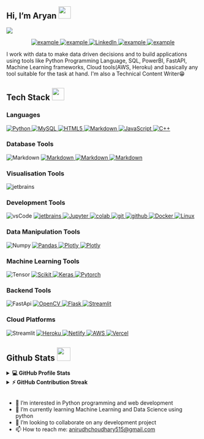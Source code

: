 ## Hi, I’m Aryan <img src = "https://raw.githubusercontent.com/MartinHeinz/MartinHeinz/master/wave.gif" width = 32px height = 32px> 
<p>
  <a href="https://github.com/DenverCoder1/readme-typing-svg"><img src="https://readme-typing-svg.herokuapp.com?&font=IBM+Plex+Sans&color=abcdef&size=20&lines=Welcome+to+my+GitHub+Profile!;I'm+a+Data+Scientist;I'm+also+studying+Computer+Engineering" /></a>
</p>

<p align ="center">
  <a  href="https://www.github.com/an1ruddh" target="_blank">
    <img src="https://img.shields.io/badge/My_Website-000000?style=for-the-badge&logo=Microsoft-edge&logoColor=white" alt="example"/>
  </a>

  <a href="mailto:anirudhchoudhary515@gmail.com?subject=Feedback%20From%20Github&body=Hello," target="_blank">
    <img src="https://img.shields.io/badge/Gmail-D14836?style=for-the-badge&logo=gmail&logoColor=white" alt="example"/>
  </a>
   <a href="https://www.linkedin.com/in/aniruddh-singh-070916171/" target="_blank">
    <img alt="LinkedIn" src="https://img.shields.io/badge/LinkedIn-0077B5?style=for-the-badge&logo=linkedin&logoColor=white">
  </a>   
 
  </a>  
  <a href="https://twitter.com/aniruddh_515" target="_blank">
      <img src="https://img.shields.io/badge/Twitter-1DA1F2.svg?style=for-the-badge&logo=twitter&logoColor=white" alt="example"/>
    </a>

  <a href="https://medium.com/@anirudhchoudhary515" target="_blank">
      <img src="https://img.shields.io/badge/Medium-black.svg?style=for-the-badge&logo=Medium&logoColor=white" alt="example"/>
    </a>
  </p>


<p >I work with data to make data driven decisions and to build applications using tools like Python Programming Language, SQL, PowerBI, FastAPI, Machine Learning frameworks, Cloud tools(AWS, Heroku) and basically any tool suitable for the task at hand. I'm also a Technical Content Writer😁
</p>



## Tech Stack <img src = "https://media2.giphy.com/media/QssGEmpkyEOhBCb7e1/giphy.gif?cid=ecf05e47a0n3gi1bfqntqmob8g9aid1oyj2wr3ds3mg700bl&rid=giphy.gif" width = 32px height = 32px> 

### Languages 
<p align="left">
  <a href="https://www.python.org" target="_blank">
    <img alt="Python" src="https://img.shields.io/badge/Python-3776AB?style=for-the-badge&logo=python&logoColor=white">
  </a>
  
  <a href="https://www.mysql.com/">
	<img alt="MySQL" src="https://img.shields.io/badge/SQL-CC2927?style=for-the-badge&logo=microsoft%20sql%20server&logoColor=white">
  </a>

  <a href="" target="_blank">
    <img alt="HTML5" src="https://img.shields.io/badge/html5-%23E34F26.svg?style=for-the-badge&logo=html5&logoColor=white">
  </a>
 
  <a href="" target="_blank">
    <img alt="Markdown" src="https://img.shields.io/badge/markdown-%23000000.svg?style=for-the-badge&logo=markdown&logoColor=white">
  </a>
<a href="" target="_blank">
    <img alt="JavaScript" src="https://img.shields.io/badge/javascript-%23323330.svg?style=for-the-badge&logo=javascript&logoColor=white">
  </a>
	<a href="" target="_blank">
    <img alt="C++" src="https://img.shields.io/badge/c++-%2300599C.svg?style=for-the-badge&logo=c%2B%2B&logoColor=white">
  </a>
</p>
  

### Database Tools
<p
     <a href="" target="_blank">
    <img alt="Markdown" src="https://img.shields.io/badge/Microsoft%20SQL%20Sever-CC2927?style=for-the-badge&logo=microsoft%20sql%20server&logoColor=white">
  </a>
    <a href="" target="_blank">
    <img alt="Markdown" src="https://img.shields.io/badge/mysql-%2300f.svg?style=for-the-badge&logo=mysql&logoColor=white">
  </a>
    <a href="" target="_blank">
    <img alt="Markdown" src="https://img.shields.io/badge/postgres-%23316192.svg?style=for-the-badge&logo=postgresql&logoColor=white">
  </a>
    <a href="" target="_blank">
    <img alt="Markdown" src="https://img.shields.io/badge/sqlite-%2307405e.svg?style=for-the-badge&logo=sqlite&logoColor=white">
  </a>

</p>
  
### Visualisation Tools
<p  
  <a href="" target="_blank">
    <img src="https://img.shields.io/badge/Matplotlib-%23ffffff.svg?style=for-the-badge&logo=Matplotlib&logoColor=black" alt="jetbrains" />
  </a>
</p>
  
### Development Tools
<p
  <a href="https://code.visualstudio.com/" target="_blank">
    <img src="https://img.shields.io/badge/vscode-007ACC.svg?style=for-the-badge&logo=visualstudiocode&logoColor=white" alt="vsCode"/> 
  </a>
  <a href="https://www.jetbrains.com/" target="_blank">
    <img src="https://img.shields.io/badge/PyCharm-000000.svg?&style=for-the-badge&logo=PyCharm&logoColor=white" alt="jetbrains" />
  </a>
   <a href="https://jupyter.org/" target="_blank">
    <img alt="Jupyter" src="https://img.shields.io/badge/Jupyter-F37626.svg?&style=for-the-badge&logo=Jupyter&logoColor=white">
  </a>
  <a href="https://colab.research.google.com/" target="_blank">
    <img alt="colab" src="https://img.shields.io/badge/Colab-F9AB00?style=for-the-badge&logo=googlecolab&color=525252">
  </a>
  <a href="https://git-scm.com/" target="_blank">
    <img src="https://img.shields.io/badge/git-F05032.svg?style=for-the-badge&logo=git&logoColor=white"
      alt="git"/>
  </a>
  <a href="https://github.com/ELanza-48" target="_blank">
    <img src="https://img.shields.io/badge/github-181717.svg?style=for-the-badge&logo=github&logoColor=white" alt="github" />
  </a>
  <a href="https://docker.com/" target="_blank">
    <img alt="Docker" src="https://img.shields.io/badge/Docker-blue.svg?&style=for-the-badge&logo=Docker&logoColor=white">
  </a>
  <a href="https://linux.com/" target="_blank">
    <img alt="Linux" src="https://img.shields.io/badge/Linux-FCC624?style=for-the-badge&logo=linux&logoColor=black">
  </a>
  
</p>


### Data Manipulation Tools
<p  
  <a href="https://numpy.org/" target="_blank">
    <img alt="Numpy" src="https://img.shields.io/badge/Numpy-777BB4?style=for-the-badge&logo=numpy&logoColor=white">
  </a>

   <a href="https://pandas.pydata.org/" target="_blank">
    <img alt="Pandas" src="https://img.shields.io/badge/Pandas-2C2D72?style=for-the-badge&logo=pandas&logoColor=white">
  </a>

   <a href="https://plotly.com/" target="_blank">
    <img alt="Plotly" src="https://img.shields.io/badge/Plotly-239120?style=for-the-badge&logo=plotly&logoColor=white">
  </a>
  <a href="https://plotly.com/" target="_blank">
    <img alt="Plotly" src="https://img.shields.io/badge/SciPy-%230C55A5.svg?style=for-the-badge&logo=scipy&logoColor=%white">
  </a>

 </p>
  

### Machine Learning Tools
<p
   <a href="" target="_blank">
    <img alt="Tensor" src="https://img.shields.io/badge/TensorFlow-FF6F00?style=for-the-badge&logo=tensorflow&logoColor=white">
  </a>

   <a href="https://scikit-learn.org/" target="_blank">
    <img alt="Scikit" src="https://img.shields.io/badge/scikit_learn-F7931E?style=for-the-badge&logo=scikit-learn&logoColor=white">
   </a>

   <a href="https://keras.io/" target="_blank">
    <img alt="Keras" src="https://img.shields.io/badge/Keras-D00000?style=for-the-badge&logo=Keras&logoColor=white">
   </a>

   <a href="https://pytorch.org/" target="_blank">
    <img alt="Pytorch" src="https://img.shields.io/badge/Pytorch-red?style=for-the-badge&logo=Pytorch&logoColor=white">
   </a>


 </p>

### Backend Tools
<p
  
  <a href="" target="_blank">
    <img alt="FastApi" src="https://img.shields.io/badge/FastAPI-005571?style=for-the-badge&logo=fastapi">
  </a>
  <a href="https://opencv.org/" target="_blank">
    <img alt="OpenCV" src="https://img.shields.io/badge/OpenCV-27338e?style=for-the-badge&logo=OpenCV&logoColor=white">
  </a>
  <a href="" target="_blank">
    <img alt="Flask" src="https://img.shields.io/badge/flask-%23000.svg?style=for-the-badge&logo=flask&logoColor=white">
  </a>
  <a href="https://streamlit.io/" target="_blank">
    <img alt="Streamlit" src="https://img.shields.io/badge/Streamlit-FF4B4B?style=for-the-badge&logo=Streamlit&logoColor=white">
  </a>


 </p>
 
 ### Cloud Platforms
<p
   
  <a href="https://streamlit.io/" target="_blank">
    <img alt="Streamlit" src="https://img.shields.io/badge/Streamlit-Cloud-FF4B4B?style=for-the-badge&logo=Streamlit&logoColor=white">
  </a>
  <a href="" target="_blank">
    <img alt="Heroku" src="https://img.shields.io/badge/heroku-%23430098.svg?style=for-the-badge&logo=heroku&logoColor=white">
  </a>
   <a href="" target="_blank">
    <img alt="Netlify" src="https://img.shields.io/badge/netlify-%23000000.svg?style=for-the-badge&logo=netlify&logoColor=#00C7B7">
  </a> 
  <a href="" target="_blank">
    <img alt="AWS" src="https://img.shields.io/badge/Amazon_AWS-FF9900?style=for-the-badge&logo=amazonaws&logoColor=white">
  </a>
  <a href="" target="_blank">
    <img alt="Vercel" src="https://img.shields.io/badge/Vercel-000000?style=for-the-badge&logo=vercel&logoColor=white">
  </a>





  
</p>
 

<!--
### Automation Tools
<p
  <a href="https://www.selenium.dev/" target="_blank">
    <img alt="Selenium" src="https://img.shields.io/badge/Selenium-43B02A?style=for-the-badge&logo=Selenium&logoColor=white">
  </a>
  <a href="https://www.selenium.dev/" target="_blank">
    <img alt="Arduino" src="https://img.shields.io/badge/-Arduino-00979D?style=for-the-badge&logo=Arduino&logoColor=white">
  </a>

 </p>

-->



## Github Stats <img src = "https://i.pinimg.com/originals/65/c4/f4/65c4f452571be1261e9c623f7da488ac.gif" width = 35px height = 35px>


<details> 
  <summary><b>💻 GitHub Profile Stats</b></summary>
  <br/>
  <p align="center">
    <a href="https://github.com/anuraghazra/github-readme-stats"><img alt="an1ruddh's Github Stats" src="https://github-readme-stats.vercel.app/api?username=an1ruddh&show_icons=true&count_private=true&theme=dark" height="192px"/></a>
<br/>
  &nbsp;
	  <img src="https://github-readme-stats.vercel.app/api/top-langs?username=an1ruddh&show_icons=true&locale=en&layout=compact&theme=dark" alt="an1ruddh" height="192px"/>
  <br/>
  </p>
</details>




<details>
  <summary><b>⚡ GitHub Contribution Streak</b></summary>
  <br/>
   <a href="https://github.com/an1ruddh"><img alt="Ifeanyi's Contribution Streak" src="https://github-readme-streak-stats.herokuapp.com/?user=an1ruddh&theme=dark" /></a>
  <br/>

</details>


<br/>




- 👀 I’m interested in Python programming and web development
- 🌱 I’m currently learning Machine Learning and Data Science using python
- 💞️ I’m looking to collaborate on any development project 
- 📫 How to reach me: anirudhchoudhary515@gmail.com



